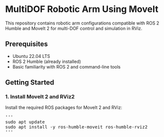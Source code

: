 # MultiDOF Robotic Arm Using MoveIt

This repository contains robotic arm configurations compatible with ROS 2 Humble and MoveIt 2 for multi-DOF control and simulation in RViz.

## Prerequisites

- Ubuntu 22.04 LTS
- ROS 2 Humble (already installed)
- Basic familiarity with ROS 2 and command-line tools

## Getting Started

### 1. Install MoveIt 2 and RViz2

Install the required ROS packages for MoveIt 2 and RViz:

<pre>
'''
sudo apt update
sudo apt install -y ros-humble-moveit ros-humble-rviz2
'''
</pre>
